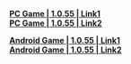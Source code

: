 **[PC Game | 1.0.55 | Link1](https://autopatchcn.bhsr.com/client/beta/20230518102338_D4VqylBDEaet5xlD/StarRail_1.0.55.zip)**   
**[PC Game | 1.0.55 | Link2](https://bhrpg-prod.oss-accelerate.aliyuncs.com/client/beta/20230518102338_D4VqylBDEaet5xlD/StarRail_1.0.55.zip)**

**[Android Game | 1.0.55 | Link1](https://autopatchcn.bhsr.com/client/beta/20230518102338_D4VqylBDEaet5xlD/StarRail_1.0.55.apk)**   
**[Android Game | 1.0.55 | Link2](https://bhrpg-prod.oss-accelerate.aliyuncs.com/client/beta/20230518102338_D4VqylBDEaet5xlD/StarRail_1.0.55.apk)**